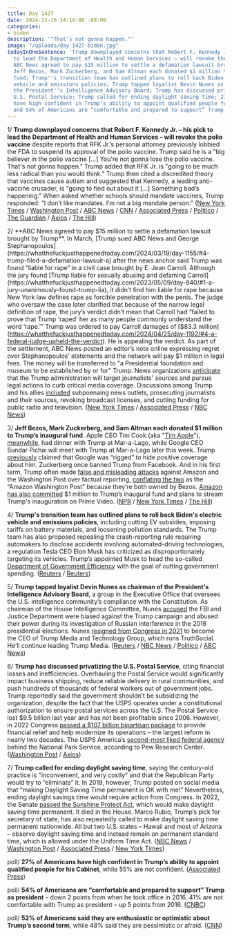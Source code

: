 ```yaml
---
title: Day 1427
date: 2024-12-16 14:14:00 -08:00
categories:
- biden
description: '"That’s not gonna happen."'
image: "/uploads/day-1427-biden.jpg"
todayInOneSentence: 'Trump downplayed concerns that Robert F. Kennedy Jr. – his pick
  to lead the Department of Health and Human Services – will revoke the polio vaccine;
  ABC News agreed to pay $15 million to settle a defamation lawsuit brought by Trump;
  Jeff Bezos, Mark Zuckerberg, and Sam Altman each donated $1 million to Trump’s inaugural
  fund; Trump''s transition team has outlined plans to roll back Biden''s electric
  vehicle and emissions policies; Trump tapped loyalist Devin Nunes as chairman of
  the President''s Intelligence Advisory Board; Trump has discussed privatizing the
  U.S. Postal Service; Trump called for ending daylight saving time; 27% of Americans
  have high confident in Trump’s ability to appoint qualified people for his Cabinet;
  and 54% of Americans are “comfortable and prepared to support” Trump as president.  '
---
```


1/ **Trump downplayed concerns that Robert F. Kennedy Jr. – his pick to lead the Department of Health and Human Services – will revoke the polio vaccine** despite reports that RFK Jr.’s personal attorney previously lobbied the FDA to suspend its approval of the polio vaccine. Trump said he is a "big believer in the polio vaccine [...] You're not gonna lose the polio vaccine. That's not gonna happen." Trump added that RFK Jr. is "going to be much less radical than you would think." Trump then cited a discredited theory that vaccines cause autism and suggested that Kennedy, a leading anti-vaccine crusader, is "going to find out about it [...] Something bad’s happening." When asked whether schools should mandate vaccines, Trump responded: “I don’t like mandates. I’m not a big mandate person.” ([New York Times](https://www.nytimes.com/2024/12/13/health/aaron-siri-rfk-jr-vaccines.html) / [Washington Post](https://www.washingtonpost.com/politics/2024/12/16/trump-administration-transition/) / [ABC News](https://abcnews.go.com/Politics/trump-announces-softbank-make-100-billion-investment-us/story?id=116824953) / [CNN](https://www.cnn.com/2024/12/16/politics/trump-polio-vaccine-key-lines-news-conference/index.html) / [Associated Press](https://apnews.com/article/trump-maralago-press-conference-44beea6cf8c93f070638842712bf3aca) / [Politico](https://www.politico.com/live-updates/2024/12/16/congress/trump-talks-rfk-at-presser-00194551) / [The Guardian](https://www.theguardian.com/us-news/2024/dec/13/rfk-jr-aaron-siri-polio) / [Axios](https://www.axios.com/2024/12/13/rfk-ally-revoke-polio-vaccine) / [The Hill](https://thehill.com/policy/healthcare/5042497-trump-vaccines-autism-mandates-rfk-jr/))

2/ **ABC News agreed to pay $15 million to settle a defamation lawsuit brought by Trump**. In March, [Trump sued ABC News and George Stephanopoulos](https://whatthefuckjusthappenedtoday.com/2024/03/19/day-1155/#4-trump-filed-a-defamation-lawsuit-a) after the news anchor said Trump was found “liable for rape” in a civil case brought by E. Jean Carroll. Although the jury found [Trump liable for sexually abusing and defaming Carroll](https://whatthefuckjusthappenedtoday.com/2023/05/09/day-840/#1-a-jury-unanimously-found-trump-lia), it didn’t find him liable for rape because New York law defines rape as forcible penetration with the penis. The judge who oversaw the case later clarified that because of the narrow legal definition of rape, the jury’s verdict didn’t mean that Carroll had “failed to prove that Trump ‘raped’ her as many people commonly understand the word ‘rape.’” Trump was ordered to pay Carroll damages of [$83.3 million](https://whatthefuckjusthappenedtoday.com/2024/04/25/day-1192/#4-a-federal-judge-upheld-the-verdict). He is appealing the verdict. As part of the settlement, ABC News posted an editor’s note online expressing regret over Stephanopoulos’ statements and the network will pay $1 million in legal fees. The money will be transferred to "a Presidential foundation and museum to be established by or for" Trump. News organizations [anticipate](https://www.semafor.com/article/12/15/2024/axios-braces-for-future-trump-legal-action) that the Trump administration will target journalists' sources and pursue legal actions to curb critical media coverage. Discussions among Trump and his allies [included](https://www.nytimes.com/2024/12/15/business/media/trump-defamation-lawsuit-abc-hegseth-cnn.html) subpoenaing news outlets, prosecuting journalists and their sources, revoking broadcast licenses, and cutting funding for public radio and television. ([New York Times](https://www.nytimes.com/2024/12/14/business/media/trump-abc-settlement.html) / [Associated Press](https://apnews.com/article/abc-trump-lawsuit-defamation-stephanopoulos-04aea8663310af39ae2a85f4c1a56d68) / [NBC News](https://www.nbcnews.com/media/abc-news-pay-15-million-legal-settlement-trump-george-stephanopoulos-rcna184269))

3/ **Jeff Bezos, Mark Zuckerberg, and Sam Altman each donated $1 million to Trump’s inaugural fund**. Apple CEO Tim Cook (aka "[Tim Apple](https://whatthefuckjusthappenedtoday.com/2019/03/11/day-781/#trump-tried-to-persuade-republican-d)"), [meanwhile](https://www.theverge.com/2024/12/13/24320839/donald-trump-tim-cook-mar-a-lago), had dinner with Trump at Mar-a-Lago, while Google CEO Sundar Pichai will meet with Trump at Mar-a-Lago later this week. Trump [previously](https://www.theverge.com/2024/12/12/24319917/sundar-pichai-jeff-bezos-donald-trump-mar-a-lago) claimed that Google was “rigged” to hide positive coverage about him. Zuckerberg once banned Trump from Facebook. And in his first term, Trump often made [false and misleading attacks](https://whatthefuckjusthappenedtoday.com/2018/04/02/day-438/#6-trump-demanded-that-the-washington) against Amazon and the Washington Post over factual reporting, [conflating the two](https://whatthefuckjusthappenedtoday.com/2017/06/28/Day-160/#2-later-trump-tweeted-that-the-%E2%80%9Cfake) as the “Amazon Washington Post” because they’re both owned by Bezos. [Amazon has also committed](https://www.wsj.com/politics/elections/jeff-bezos-amazon-plans-to-donate-1-million-to-trumps-inauguration-dc3705ac) $1 million to Trump’s inaugural fund and plans to stream Trump's inauguration on Prime Video. ([NPR](https://www.npr.org/2024/12/13/nx-s1-5227874/trump-bezos-zuckerberg-amazon-facebook-open-ai-meta-inauguration-fund) / [New York Times](https://www.nytimes.com/2024/12/13/technology/openai-sam-altman-trump-inauguration.html) / [The Hill](https://thehill.com/policy/technology/5040426-apple-tim-cook-donald-trump-visit/))

4/ **Trump's transition team has outlined plans to roll back Biden's electric vehicle and emissions policies**, including cutting EV subsidies, imposing tariffs on battery materials, and loosening pollution standards. The Trump team has also proposed repealing the crash-reporting rule requiring automakers to disclose accidents involving automated-driving technologies, a regulation Tesla CEO Elon Musk has criticized as disproportionately targeting its vehicles. Trump’s appointed Musk to head the so-called [Department of Government Efficiency](https://whatthefuckjusthappenedtoday.com/wtf-is/doge/) with the goal of cutting government spending. ([Reuters](https://www.reuters.com/business/autos-transportation/trump-transition-team-plans-sweeping-rollback-biden-ev-emissions-policies-2024-12-16/) / [Reuters](https://www.reuters.com/business/autos-transportation/trump-transition-recommends-scrapping-car-crash-reporting-requirement-opposed-by-2024-12-13/))

5/ **Trump tapped loyalist Devin Nunes as chairman of the President's Intelligence Advisory Board**, a group in the Executive Office that oversees the U.S. intelligence community’s compliance with the Constitution. As chairman of the House Intelligence Committee, Nunes [accused](https://whatthefuckjusthappenedtoday.com/2018/01/29/day-375/#1-republicans-on-the-house-intellige) the FBI and Justice Department were biased against the Trump campaign and abused their power during its investigation of Russian interference in the 2016 presidential elections. Nunes [resigned from Congress in 2021](https://whatthefuckjusthappenedtoday.com/2021/12/06/day-321/#5-devin-nunes-resigned-from-congress) to become the CEO of Trump Media and Technology Group, which runs TruthSocial. He’ll continue leading Trump Media. ([Reuters](https://www.reuters.com/world/us/trump-names-truth-social-ceo-nunes-lead-intelligence-advisory-board-2024-12-14/) / [NBC News](https://www.nbcnews.com/politics/donald-trump/trump-picks-truthsocial-ceo-devin-nunes-intelligence-advisory-board-rcna184272) / [Politico](https://www.politico.com/news/2024/12/14/trump-nunes-intelligence-advisory-board-00194388) / [ABC News](https://abcnews.go.com/Politics/trump-picks-truth-social-ceo-devin-nunes-head/story?id=116795936)) 

6/ **Trump has discussed privatizing the U.S. Postal Service**, citing financial losses and inefficiencies. Overhauling the Postal Service would significantly impact business shipping, reduce reliable delivery in rural communities, and push hundreds of thousands of federal workers out of government jobs. Trump reportedly said the government shouldn’t be subsidizing the organization, despite the fact that the USPS operates under a constitutional authorization to ensure postal services across the U.S. The Postal Service lost $9.5 billion last year and has not been profitable since 2006. However, in 2022 Congress [passed a $107 billion bipartisan package](https://whatthefuckjusthappenedtoday.com/2022/03/09/day-414/#6-the-senate-approved-a-107-billion) to provide financial relief and help modernize its operations – the largest reform in nearly two decades. The USPS America’s [second-most liked federal agency](https://www.pewresearch.org/short-reads/2024/08/12/americans-see-many-federal-agencies-favorably-but-republicans-grow-more-critical-of-justice-department/) behind the National Park Service, according to Pew Research Center. ([Washington Post](https://www.washingtonpost.com/business/2024/12/14/trump-usps-privatize-plan/) / [Axios](https://www.axios.com/2024/12/14/trump-postal-service-overhaul-privatization-usps))

7/ **Trump called for ending daylight saving time**, saying the century-old practice is "inconvenient, and very costly" and that the Republican Party would try to “eliminate” it. In 2019, however, Trump posted on social media that “making Daylight Saving Time permanent is OK with me!” Nevertheless, ending daylight savings time would require action from Congress. In 2022, the Senate [passed the Sunshine Protect Act](https://whatthefuckjusthappenedtoday.com/2021/03/11/day-51/#9-a-bipartisan-group-of-senators-int), which would make daylight saving time permanent. It died in the House. Marco Rubio, Trump’s pick for secretary of state, has also repeatedly called to make daylight saving time permanent nationwide. All but two U.S. states – Hawaii and most of Arizona – observe daylight saving time and instead remain on permanent standard time, which is allowed under the Uniform Time Act. ([NBC News](https://www.nbcnews.com/politics/donald-trump/trump-says-will-seek-eliminate-daylight-saving-time-rcna184193) / [Washington Post](https://www.washingtonpost.com/health/2024/12/13/daylight-saving-time-trump/) / [Associated Press](https://apnews.com/article/trump-daylight-saving-time-36ccbf61bea70aaac0f5c43b8029957c) / [New York Times](https://www.nytimes.com/2024/12/14/us/trump-daylight-savings-time.html))

poll/ **27% of Americans have high confident in Trump’s ability to appoint qualified people for his Cabinet**, while 55% are not confident. ([Associated Press](https://apnews.com/article/trump-cabinet-administration-biden-poll-be16ac992769e9c4636854eee7999dfb))

poll/ **54% of Americans are “comfortable and prepared to support” Trump as president** – down 2 points from when he took office in 2016. 41% are not comfortable with Trump as president – up 5 points from 2016. ([CNBC](https://www.cnbc.com/2024/12/15/majorities-in-poll-give-trump-green-light-for-some-controversial-policies.html))

poll/ **52% of Americans said they are enthusiastic or optimistic about Trump’s second term**, while 48% said they are pessimistic or afraid. ([CNN](https://www.cnn.com/2024/12/15/politics/cnn-poll-how-americans-feel-about-trump-next-term/index.html))

